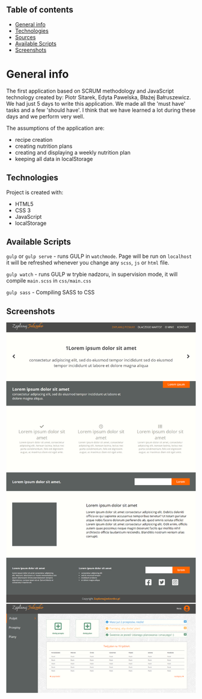 ## Table of contents
* [General info](#general-info)
* [Technologies](#technologies)
* [Sources](#sources)
* [Available Scripts](#available-scripts)
* [Screenshots](#screenshots)

# General info
The first application based on SCRUM methodology and JavaScript technology created by: Piotr Sitarek, Edyta Pawelska, Błażej Bałruszewicz. We had just 5 days to write this application. We made all the 'must have' tasks and a few 'should have'. I think that we have learned a lot during these days and we perform very well.

The assumptions of the application are:
* recipe creation
* creating nutrition plans
* creating and displaying a weekly nutrition plan
* keeping all data in localStorage

## Technologies
Project is created with: 
* HTML5
* CSS 3
* JavaScript
* localStorage

## Available Scripts
`gulp` or `gulp serve`  - runs GULP in `watchmode`. Page will be run on `localhost` it will be refreshed whenever you change any `scss`, `js` or `html` file.

`gulp watch` - runs GULP w trybie nadzoru, in supervision mode, it will compile `main.scss` in `css/main.css`

`gulp sass` - Compiling SASS to CSS


## Screenshots
![HomePage Screenshot](./screenshots/screenshot-homepage.png)
![App Screenshot](./screenshots/screenshot-app.png)
